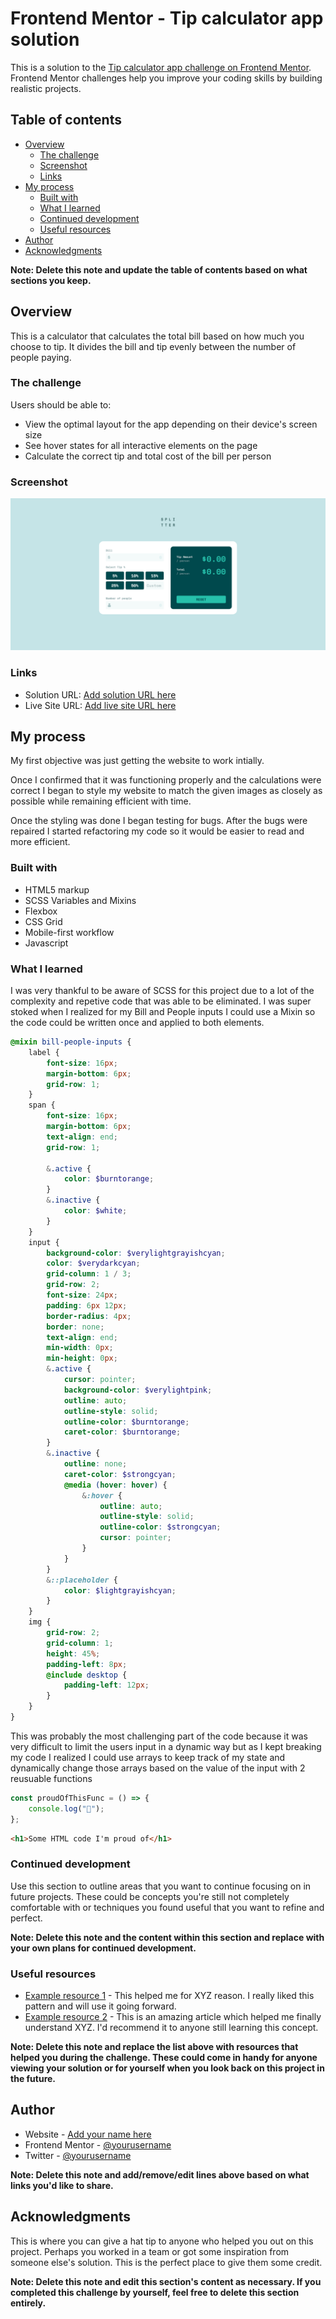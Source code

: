 # Frontend Mentor - Tip calculator app solution

This is a solution to the [Tip calculator app challenge on Frontend Mentor](https://www.frontendmentor.io/challenges/tip-calculator-app-ugJNGbJUX). Frontend Mentor challenges help you improve your coding skills by building realistic projects.

## Table of contents

-   [Overview](#overview)
    -   [The challenge](#the-challenge)
    -   [Screenshot](#screenshot)
    -   [Links](#links)
-   [My process](#my-process)
    -   [Built with](#built-with)
    -   [What I learned](#what-i-learned)
    -   [Continued development](#continued-development)
    -   [Useful resources](#useful-resources)
-   [Author](#author)
-   [Acknowledgments](#acknowledgments)

**Note: Delete this note and update the table of contents based on what sections you keep.**

## Overview

This is a calculator that calculates the total bill based on how much you choose to tip.
It divides the bill and tip evenly between the number of people paying.

### The challenge

Users should be able to:

-   View the optimal layout for the app depending on their device's screen size
-   See hover states for all interactive elements on the page
-   Calculate the correct tip and total cost of the bill per person

### Screenshot

![alt text](my-solution.png?raw=true)

### Links

-   Solution URL: [Add solution URL here](https://your-solution-url.com)
-   Live Site URL: [Add live site URL here](https://your-live-site-url.com)

## My process

My first objective was just getting the website to work intially.

Once I confirmed that it was functioning properly and the calculations were correct I began to style my website to match the given images as closely as possible while remaining efficient with time.

Once the styling was done I began testing for bugs. After the bugs were repaired I started
refactoring my code so it would be easier to read and more efficient.

### Built with

-   HTML5 markup
-   SCSS Variables and Mixins
-   Flexbox
-   CSS Grid
-   Mobile-first workflow
-   Javascript

### What I learned

I was very thankful to be aware of SCSS for this project due to a lot of the complexity and
repetive code that was able to be eliminated. I was super stoked when I realized for my
Bill and People inputs I could use a Mixin so the code could be written once and applied
to both elements.

```scss
@mixin bill-people-inputs {
    label {
        font-size: 16px;
        margin-bottom: 6px;
        grid-row: 1;
    }
    span {
        font-size: 16px;
        margin-bottom: 6px;
        text-align: end;
        grid-row: 1;

        &.active {
            color: $burntorange;
        }
        &.inactive {
            color: $white;
        }
    }
    input {
        background-color: $verylightgrayishcyan;
        color: $verydarkcyan;
        grid-column: 1 / 3;
        grid-row: 2;
        font-size: 24px;
        padding: 6px 12px;
        border-radius: 4px;
        border: none;
        text-align: end;
        min-width: 0px;
        min-height: 0px;
        &.active {
            cursor: pointer;
            background-color: $verylightpink;
            outline: auto;
            outline-style: solid;
            outline-color: $burntorange;
            caret-color: $burntorange;
        }
        &.inactive {
            outline: none;
            caret-color: $strongcyan;
            @media (hover: hover) {
                &:hover {
                    outline: auto;
                    outline-style: solid;
                    outline-color: $strongcyan;
                    cursor: pointer;
                }
            }
        }
        &::placeholder {
            color: $lightgrayishcyan;
        }
    }
    img {
        grid-row: 2;
        grid-column: 1;
        height: 45%;
        padding-left: 8px;
        @include desktop {
            padding-left: 12px;
        }
    }
}
```

This was probably the most challenging part of the code because it was very difficult to limit the users
input in a dynamic way but as I kept breaking my code I realized I could use arrays to keep track of my state
and dynamically change those arrays based on the value of the input with 2 reusuable functions

```js
const proudOfThisFunc = () => {
    console.log("🎉");
};
```

```html
<h1>Some HTML code I'm proud of</h1>
```

### Continued development

Use this section to outline areas that you want to continue focusing on in future projects. These could be concepts you're still not completely comfortable with or techniques you found useful that you want to refine and perfect.

**Note: Delete this note and the content within this section and replace with your own plans for continued development.**

### Useful resources

-   [Example resource 1](https://www.example.com) - This helped me for XYZ reason. I really liked this pattern and will use it going forward.
-   [Example resource 2](https://www.example.com) - This is an amazing article which helped me finally understand XYZ. I'd recommend it to anyone still learning this concept.

**Note: Delete this note and replace the list above with resources that helped you during the challenge. These could come in handy for anyone viewing your solution or for yourself when you look back on this project in the future.**

## Author

-   Website - [Add your name here](https://www.your-site.com)
-   Frontend Mentor - [@yourusername](https://www.frontendmentor.io/profile/yourusername)
-   Twitter - [@yourusername](https://www.twitter.com/yourusername)

**Note: Delete this note and add/remove/edit lines above based on what links you'd like to share.**

## Acknowledgments

This is where you can give a hat tip to anyone who helped you out on this project. Perhaps you worked in a team or got some inspiration from someone else's solution. This is the perfect place to give them some credit.

**Note: Delete this note and edit this section's content as necessary. If you completed this challenge by yourself, feel free to delete this section entirely.**
